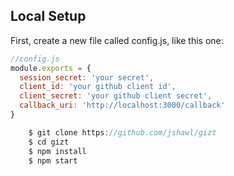 ## Local Setup
First, create a new file called config.js, like this one:

```js
//config.js
module.exports = {
  session_secret: 'your secret',
  client_id: 'your github client id',
  client_secret: 'your github client secret',
  callback_uri: 'http://localhost:3000/callback'
}

    $ git clone https://github.com/jshawl/gizt
    $ cd gizt
    $ npm install
    $ npm start



